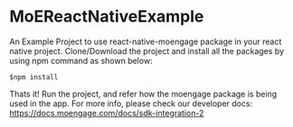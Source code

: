 # MoEReactNativeExample
An Example Project to use react-native-moengage package in your react native project. Clone/Download the project and install all the packages by using npm command as shown below:

```$npm install```

Thats it! Run the project, and refer how the moengage package is being used in the app.
For more info, please check our developer docs: https://docs.moengage.com/docs/sdk-integration-2
